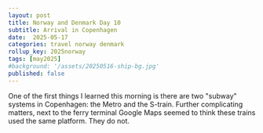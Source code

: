 ```yaml
---
layout: post
title: Norway and Denmark Day 10
subtitle: Arrival in Copenhagen
date:  2025-05-17
categories: travel norway denmark
rollup_key: 2025norway
tags: [may2025]
#background: '/assets/20250516-ship-bg.jpg'
published: false
---
```


One of the first things I learned this morning is there are two "subway" systems in Copenhagen: the Metro and the S-train. Further complicating matters, next to the ferry terminal Google Maps seemed to think these trains used the same platform. They do not.




